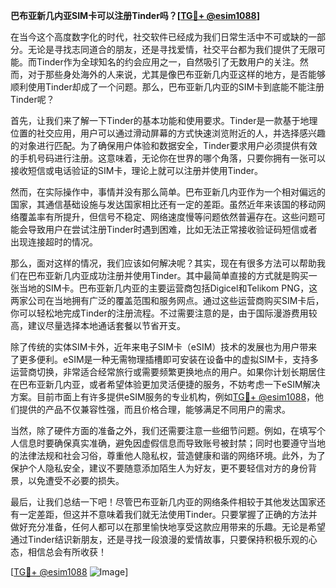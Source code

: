 **巴布亚新几内亚SIM卡可以注册Tinder吗？[[TG💪+ @esim1088](https://t.me/s/esim1088)]**

在当今这个高度数字化的时代，社交软件已经成为我们日常生活中不可或缺的一部分。无论是寻找志同道合的朋友，还是寻找爱情，社交平台都为我们提供了无限可能。而Tinder作为全球知名的约会应用之一，自然吸引了无数用户的关注。然而，对于那些身处海外的人来说，尤其是像巴布亚新几内亚这样的地方，是否能够顺利使用Tinder却成了一个问题。那么，巴布亚新几内亚的SIM卡到底能不能注册Tinder呢？

首先，让我们来了解一下Tinder的基本功能和使用要求。Tinder是一款基于地理位置的社交应用，用户可以通过滑动屏幕的方式快速浏览附近的人，并选择感兴趣的对象进行匹配。为了确保用户体验和数据安全，Tinder要求用户必须提供有效的手机号码进行注册。这意味着，无论你在世界的哪个角落，只要你拥有一张可以接收短信或电话验证的SIM卡，理论上就可以注册并使用Tinder。

然而，在实际操作中，事情并没有那么简单。巴布亚新几内亚作为一个相对偏远的国家，其通信基础设施与发达国家相比还有一定的差距。虽然近年来该国的移动网络覆盖率有所提升，但信号不稳定、网络速度慢等问题依然普遍存在。这些问题可能会导致用户在尝试注册Tinder时遇到困难，比如无法正常接收验证码短信或者出现连接超时的情况。

那么，面对这样的情况，我们应该如何解决呢？其实，现在有很多方法可以帮助我们在巴布亚新几内亚成功注册并使用Tinder。其中最简单直接的方式就是购买一张当地的SIM卡。巴布亚新几内亚的主要运营商包括Digicel和Telikom PNG，这两家公司在当地拥有广泛的覆盖范围和服务网点。通过这些运营商购买SIM卡后，你可以轻松地完成Tinder的注册流程。不过需要注意的是，由于国际漫游费用较高，建议尽量选择本地通话套餐以节省开支。

除了传统的实体SIM卡外，近年来电子SIM卡（eSIM）技术的发展也为用户带来了更多便利。eSIM是一种无需物理插槽即可安装在设备中的虚拟SIM卡，支持多运营商切换，非常适合经常旅行或需要频繁更换地点的用户。如果你计划长期居住在巴布亚新几内亚，或者希望体验更加灵活便捷的服务，不妨考虑一下eSIM解决方案。目前市面上有许多提供eSIM服务的专业机构，例如[TG💪+ @esim1088](https://t.me/s/esim1088)，他们提供的产品不仅兼容性强，而且价格合理，能够满足不同用户的需求。

当然，除了硬件方面的准备之外，我们还需要注意一些细节问题。例如，在填写个人信息时要确保真实准确，避免因虚假信息而导致账号被封禁；同时也要遵守当地的法律法规和社会习俗，尊重他人隐私权，营造健康和谐的网络环境。此外，为了保护个人隐私安全，建议不要随意添加陌生人为好友，更不要轻信对方的身份背景，以免遭受不必要的损失。

最后，让我们总结一下吧！尽管巴布亚新几内亚的网络条件相较于其他发达国家还有一定差距，但这并不意味着我们就无法使用Tinder。只要掌握了正确的方法并做好充分准备，任何人都可以在那里愉快地享受这款应用带来的乐趣。无论是希望通过Tinder结识新朋友，还是寻找一段浪漫的爱情故事，只要保持积极乐观的心态，相信总会有所收获！

[[TG💪+ @esim1088](https://t.me/s/esim1088) ![Image](https://i.postimg.cc/4NQfJmqS/Snipaste-2025-05-13-00-14-12.png)]